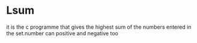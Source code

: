 # Lsum
it is the c programme that gives the highest sum of the numbers entered in the set.number can positive and negative too

